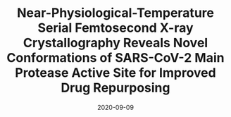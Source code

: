 ---
title: "Near-Physiological-Temperature Serial Femtosecond X-ray Crystallography Reveals Novel Conformations of SARS-CoV-2 Main Protease Active Site for Improved Drug Repurposing"
date: '2020-09-09'
authors: "Durdagi S, Dag C, Dogan B, Yigin M, Avsar T, Buyukdag C, Erol I, Ertem B, Calis S, Yildirim G, Orhan MD, Guven O, Aksoydan B, Destan E, Sahin K, Besler SO, Oktay L, Shafiei A, Tolu I, Ayan E, Yuksel B, Peksen AB, Gocenler O, Yucel AD, Can O, Ozabrahamyan S, Olkan A, Erdemoglu E, Aksit F, Tanisali G, Yefanov OM, Barty A, Tolstikova A, Ketawala GK, Botha S, Dao EH, Hayes B, Liang M, Seaberg MH, Hunter MS, Batyuk A, Mariani V, Su Z, Poitevin F, Yoon CH, Kupitz C, Sierra RG, Snell E, DeMirci H"
reviewers: "Correy G, Fraser JS"

peer-review:
- disqus: 2emfmxk
  biorxiv: 2020.09.09.287987
---